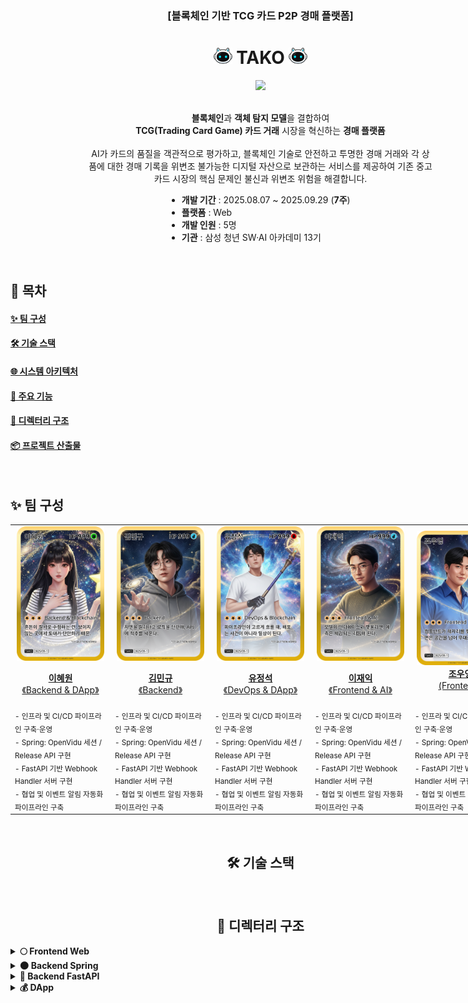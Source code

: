 <div align=center>
    <div style="width: 800px"> <!--전체 넓이!! 지우면 X-->
        <div align="center">
            <h3>[블록체인 기반 TCG 카드 P2P 경매 플랫폼]</h3>
                <h1><img src="./readme-assets/takoko.png" width="30px" /> TAKO <img src="./readme-assets/takoko.png" width="30px" /></h1>
                <img src="./readme-assets/main_banner.png" />
            <br/><br/>
            <div style="width: 550px">
              <p>
                <strong>블록체인</strong>과 <strong>객체 탐지 모델</strong>을 결합하여<br> <strong>TCG(Trading Card Game) 카드 거래</strong> 시장을 혁신하는 <strong>경매 플랫폼</strong>
                <br><br>
                AI가 카드의 품질을 객관적으로 평가하고, 블록체인 기술로 안전하고 투명한 경매 거래와 각 상품에 대한 경매 기록을 위변조 불가능한 디지털 자산으로 보관하는 서비스를 제공하여 기존 중고 카드 시장의 핵심 문제인 불신과 위변조 위험을 해결합니다.
                </p>
            </div>
            <div align=center style="width: 300px">
              <div align=left>
                  <ul>
                      <li><strong>개발 기간</strong> : 2025.08.07 ~ 2025.09.29 (<strong>7주</strong>)</li>
                      <li><strong>플랫폼</strong> : Web</li>
                      <li><strong>개발 인원</strong> : 5명</li>
                      <li><strong>기관</strong> : 삼성 청년 SW·AI 아카데미 13기</li>
                  </ul>
              </div>
            </div>
        </div>
        <br>
        <h2 align=left>🔎 목차</h2>
        <div align="left">
            <h4><a href="#developers">✨ 팀 구성</a></h4>
            <h4><a href="#techStack">🛠️ 기술 스택</a></h4>
            <h4><a href="#systemArchitecture">🌐 시스템 아키텍처</a></h4>
            <h4><a href="#skills">📲 주요 기능</a></h4>
            <h4><a href="#directories">📂 디렉터리 구조</a></h4>
            <h4><a href="#projectDeliverables">📦 프로젝트 산출물</a></h4>
        </div><br>
        <h2 align="left"><a name="developers">✨ 팀 구성</a></h2>
        <div align="center">
            <table>
                <tr>
                    <td width="20%" align="center">
                        <a href="https://github.com/0w0n2">
                        <img src="./readme-assets/hyewon_lee.png" width="140px" /> <br>
                        <p valign="top">
                        <strong>이혜원</strong><br>
                        《Backend & DApp》 </a></p>
                    </td>
                    <td width="20%" align="center">
                        <a href="https://github.com/Me-in-U">
                        <img src="./readme-assets/mingyu_kim.png" width="140px" /> <br>
                        <p valign="top">
                        <strong>김민규</strong><br>
                        《Backend》 </a></p>
                    </td>
                    <td width="20%" align="center">
                        <a href="https://github.com/seok0205">
                        <img src="./readme-assets/jeongseok_yu.png" width="140px" /> <br>
                        <p valign="top">
                        <strong>유정석</strong><br>
                        《DevOps & DApp》 </a></p>
                    </td>
                    <td width="20%" align="center">
                        <a href="https://github.com/onearmedoflepanto">
                        <img src="./readme-assets/jaeik_lee.png" width="140px" /> <br>
                        <p valign="top">
                        <strong>이재익</strong><br>
                        《Frontend & AI》 </a></p>
                    </td>
                    <td width="20%" align="center">
                        <a href="https://github.com/Jodndud">
                        <img src="./readme-assets/wooyeong_jo.png" width="140px" /> <br>
                        <strong>조우영</strong><br>
                        (Frontend》 </a></p>
                    </td>
                </tr>
                <tr>
                  <td width="168px" valign="top">
                    <sub>
                      - 인프라 및 CI/CD 파이프라인 구축·운영 <br>
                      - Spring: OpenVidu 세션 / Release API 구현 <br>
                      - FastAPI 기반 Webhook Handler 서버 구현 <br>
                      - 협업 및 이벤트 알림 자동화 파이프라인 구축
                    </sub>
                  </td>
                  <td width="168px" valign="top">
                    <sub>
                      - 인프라 및 CI/CD 파이프라인 구축·운영 <br>
                      - Spring: OpenVidu 세션 / Release API 구현 <br>
                      - FastAPI 기반 Webhook Handler 서버 구현 <br>
                      - 협업 및 이벤트 알림 자동화 파이프라인 구축
                    </sub>
                  </td>
                  <td width="168px" valign="top">
                    <sub>
                      - 인프라 및 CI/CD 파이프라인 구축·운영 <br>
                      - Spring: OpenVidu 세션 / Release API 구현 <br>
                      - FastAPI 기반 Webhook Handler 서버 구현 <br>
                      - 협업 및 이벤트 알림 자동화 파이프라인 구축
                    </sub>
                  </td>
                  <td width="168px" valign="top">
                    <sub>
                      - 인프라 및 CI/CD 파이프라인 구축·운영 <br>
                      - Spring: OpenVidu 세션 / Release API 구현 <br>
                      - FastAPI 기반 Webhook Handler 서버 구현 <br>
                      - 협업 및 이벤트 알림 자동화 파이프라인 구축
                    </sub>
                  </td>
                  <td width="168px" valign="top">
                    <sub>
                      - 인프라 및 CI/CD 파이프라인 구축·운영 <br>
                      - Spring: OpenVidu 세션 / Release API 구현 <br>
                      - FastAPI 기반 Webhook Handler 서버 구현 <br>
                      - 협업 및 이벤트 알림 자동화 파이프라인 구축
                    </sub>
                  </td>
                </tr>
            </table>
        </div>
        <br>
        <h2><a name="techStack">🛠️ 기술 스택</a></h2>
        <br>
        <h2><a name="directories">📂 디렉터리 구조</a></h2>
        <a name="directories"></a>
        <details align="left">
          <summary>
            <strong>🌕 Frontend Web</strong>
          </summary>
          <pre><code>
📂 frontend-web/taako/
├─ app/                    # App Router (페이지/레이아웃/에러/route 그룹)
│  ├─ admin/               # 관리자 페이지
│  ├─ auction/             # 경매 목록/상세/참여
│  ├─ category/            # 카테고리 탐색
│  ├─ login/, signup/      # 인증 플로우
│  ├─ mypage/              # 마이페이지/설정
│  ├─ notice/, notification/# 공지/알림
│  └─ ...
├─ components/             # UI 컴포넌트/섹션/모달 등
│  ├─ atoms/, ui/          # 기본 UI 단위
│  ├─ auction/, cards/     # 도메인 컴포넌트
│  ├─ providers/           # 전역 Provider
│  └─ ...
├─ hooks/                  # 커스텀 훅(데이터/상태/비즈니스)
├─ lib/                    # API 클라이언트/유틸/웹3/포맷터
├─ public/                 # 정적 리소스(이미지/폰트)
├─ scripts/                # 빌드 전 처리(Firebase SW 등)
├─ stores/                 # Zustand 스토어
├─ styles/, types/         # 전역 스타일/타입
├─ Dockerfile              # 컨테이너 빌드(런타임 next start)
└─ next.config.js          # Next.js 설정
          </code></pre>
        </details>
        <details align="left">
          <summary>
            <strong>🌑 Backend Spring</strong>
          </summary>
          <pre><code>
backend-spring/
├─ src/main/java/com/bukadong/tcg/
│  ├─ api/                         # 도메인 API 레이어
│  │  ├─ auction/                  # 경매(엔드포인트/DTO/서비스/리포지토리)
│  │  ├─ auth/, member/            # 인증/회원
│  │  ├─ bid/, trade/, trust/      # 입찰/거래/신뢰
│  │  ├─ card/, category/          # 카드/카테고리
│  │  ├─ notice/, inquiry/         # 공지/문의
│  │  ├─ notification/, push/, fcm/# 알림/푸시/FCM
│  │  └─ ...
│  ├─ global/
│  │  ├─ blockchain/               # web3j 연동/설정
│  │  ├─ config/, security/        # 스프링 설정/보안
│  │  ├─ properties/, constant/    # 설정 바인딩/상수
│  │  ├─ batch/                    # 배치 작업
│  │  └─ util/, common/            # 공통 유틸/응답 등
│  └─ TcgApplication.java          # 부트스트랩
├─ src/main/resources/
│  ├─ application.yml, logback-spring.xml
│  └─ firebase/                    # FCM 서비스 계정
├─ codegen/                        # 컨트랙트 ABI
├─ build.gradle, Dockerfile        # 빌드/컨테이너 설정
└─ gradlew(.bat), gradle/          # Gradle Wrapper
          </code></pre>
        </details>
        <details align="left">
          <summary>
            <strong>🤖 Backend FastAPI</strong>
          </summary>
          <pre><code>
backend-fastapi/
├─ main.py                 # FastAPI 앱, /ai prefix, 검증 파이프라인
├─ ws.py                   # WebSocket 매니저
├─ models/                 # YOLO 가중치(.pt)
│  ├─ card_defect_detection.pt
│  ├─ card_segmentation.pt
│  └─ card_verification.pt
├─ requirements.txt        # 파이썬 의존성
└─ Dockerfile              # uvicorn 실행 이미지
          </code></pre>
        </details>
        <details align="left">
          <summary>
            <strong>💰 DApp</strong>
          </summary>
          <pre><code>
backend-solidity/
├─ contracts/
│  ├─ AuctionEscrow.sol
│  ├─ AuctionFactory.sol
│  ├─ TakoCardNFT.sol
│  └─ Lock.sol
├─ scripts/                    # 배포/유틸 스크립트
├─ test/                       # 하드햇 테스트
├─ ignition/modules/           # ignition 모듈 샘플
├─ .openzeppelin/              # 업그레이드 메타데이터
├─ hardhat.config.ts           # 네트워크/플러그인 구성
└─ package.json, tsconfig.json # 의존성/타입스크립트 설정
          </code></pre>
        </details>
        <br>
    </div> <!--전체 넓이!! 지우면 X-->
</div>
